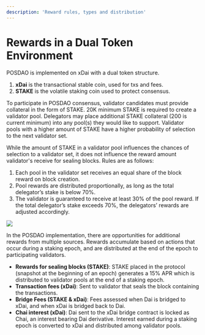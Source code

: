 ```yaml
---
description: 'Reward rules, types and distribution'
---
```


# Rewards in a Dual Token Environment

POSDAO is implemented on xDai with a dual token structure. 

1. **xDai** is the transactional stable coin, used for txs and fees.
2. **STAKE** is the volatile staking coin used to protect consensus.

To participate in POSDAO consensus, validator candidates must provide collateral in the form of STAKE. 20K minimum STAKE is required to create a validator pool. Delegators may place additional STAKE collateral \(200 is current minimum\) into any pool\(s\) they would like to support. Validator pools with a higher amount of STAKE have a higher probability of selection to the next validator set. 

While the amount of STAKE in a validator pool influences the chances of selection to a validator set, it does not influence the reward amount validator's receive for sealing blocks. Rules are as follows: 

1. Each pool in the validator set receives an equal share of the block reward on block creation.
2. Pool rewards are distributed proportionally, as long as the total delegator’s stake is below 70%.
3. The validator is guaranteed to receive at least 30% of the pool reward. If the total delegator’s stake exceeds 70%, the delegators’ rewards are adjusted accordingly.

![](../../.gitbook/assets/6-img.png)

In the POSDAO implementation, there are opportunities for additional rewards from multiple sources. Rewards accumulate based on actions that occur during a staking epoch, and are distributed at the end of the epoch to participating validators.

* **Rewards for sealing blocks \(STAKE\)**: STAKE placed in the protocol \(snapshot at the beginning of an epoch\) generates a 15% APR which is distributed to validator pools at the end of a staking epoch.
* **Transaction fees \(xDai\)**: Sent to validator that seals the block containing the transactions.
* **Bridge Fees \(STAKE & xDai\)**: Fees assessed when Dai is bridged to xDai, and when xDai is bridged back to Dai. 
* **Chai interest \(xDai\)**: Dai sent to the xDai bridge contract is locked as Chai, an interest bearing Dai derivative. Interest earned during a staking epoch is converted to xDai and distributed among validator pools.

